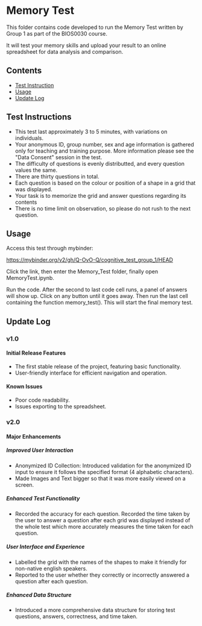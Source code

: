# Memory Test

This folder contains code developed to run the Memory Test written by Group 1 as part of the BIOS0030 course.

It will test your memory skills and upload your result to an online spreadsheet for data analysis and comparison.

## Contents
- [Test Instruction](#test-instruction)
- [Usage](#usage)
- [Update Log](#update-log)

## Test Instructions 

* This test last approximately 3 to 5 minutes, with variations on individuals.
* Your anonymous ID, group number, sex and age information is gathered only for teaching and training purpose. More information please see the "Data Consent" session in the test.
* The difficulty of questions is evenly distributted, and every question values the same.
* There are thirty questions in total.
* Each question is based on the colour or position of a shape in a grid that was displayed.
* Your task is to memorize the grid and answer questions regarding its contents 
* There is no time limit on observation, so please do not rush to the next question.

## Usage

Access this test through mybinder:

https://mybinder.org/v2/gh/Q-OvO-Q/cognitive_test_group_1/HEAD

Click the link, then enter the Memory_Test folder, finally open MemoryTest.ipynb. 

Run the code. After the second to last code cell runs, a panel of answers will show up. Click on any button until it goes away. Then run the last cell containing the function memory_test(). This will start the final memory test. 

## Update Log

### v1.0

#### Initial Release Features
- The first stable release of the project, featuring basic functionality.
- User-friendly interface for efficient navigation and operation.

#### Known Issues
- Poor code readability.
- Issues exporting to the spreadsheet. 

### v2.0

#### Major Enhancements 

##### Improved User Interaction 
- Anonymized ID Collection: Introduced validation for the anonymized ID input to ensure it follows the specified format (4 alphabetic characters).
- Made Images and Text bigger so that it was more easily viewed on a screen.

##### Enhanced Test Functionality 
- Recorded the accuracy for each question. Recorded the time taken by the user to answer a question after each grid was displayed instead of the whole test which more accurately measures the time taken for each question.

##### User Interface and Experience 
- Labelled the grid with the names of the shapes to make it friendly for non-native english speakers.
- Reported to the user whether they correctly or incorrectly answered a question after each question. 

##### Enhanced Data Structure 
- Introduced a more comprehensive data structure for storing test questions, answers, correctness, and time taken.
